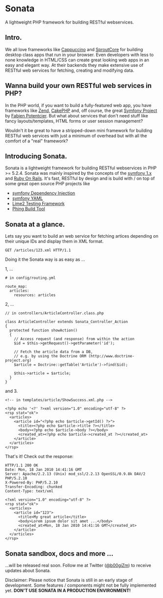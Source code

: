 # Sonata

A lightweight PHP framework for building RESTful webservices.

## Intro.

We all love frameworks like [Cappuccino](http://cappuccino.org) and [SproutCore](http://www.sproutcore.com) for building desktop class apps that run in your browser. Even developers with less to none knowledge in HTML/CSS can create great looking web apps in an easy and elegant way. At their backends they make extensive use of RESTful web services for fetching, creating and modifying data.

## Wanna build your own RESTful web services in PHP?

In the PHP world, if you want to build a fully-featured web app, you have frameworks like [Zend](http://framework.zend.com), [CakePHP](http://cakephp.org) and, off course, the great [Symfony Project](http://www.symfony-project.org) by [Fabien Potentcier](http://github.com/fabpot). But what about services that don't need stuff like fancy layouts/templates, HTML forms or user session management?

Wouldn't it be great to have a stripped-down mini framework for building RESTful web services with just a minimum of overhead but with all the comfort of a "real" framework?

## Introducing Sonata.

Sonata is a lightweight framework for building RESTful webservices in PHP >= 5.2.4. Sonata was mainly inspired by the concepts of the [symfony 1.x](http://www.symfony-project.org) and [Ruby On Rails](http://rubyonrails.org). It's fast, RESTful by design and is build with / on top of some great open source PHP projects like

* [symfony Dependency Injection](http://components.symfony-project.org/dependency-injection/)
* [symfony YAML](http://components.symfony-project.org/yaml/)
* [Lime2 Testing Framework](http://github.com/bschussek/lime)
* [Phing Build Tool](http://phing.info/trac/)



## Sonata at a glance.

Lets say you want to build an web service for fetching artices depending on their unique IDs and display them in XML format.

    GET /articles/123.xml HTTP/1.1

Doing it the Sonata way is as easy as ...

1, ...

    # in config/routing.yml
    
    route_map:
      articles:
        resources: articles
    

2, ...

    // in controllers/ArticleController.class.php
    
    class ArticleController extends Sonata_Controller_Action
    {
      protected function showAction()
      {
        // Access request (and response) from within the action
        $id = $this->getRequest()->getParameter('id');
        
        // Fetch the article data from a DB, 
        // e.g. by using the Doctrine ORM (http://www.doctrine-project.org)
        $article = Doctrine::getTable('Article')->find($id);
        
        $this->article = $article;
      }
    }
    

and 3.

    <!-- in templates/article/ShowSuccess.xml.php -->
    
    <?php echo '<?' ?>xml version="1.0" encoding="utf-8" ?>
    <rsp stat="ok">
      <articles>
        <article id="<?php echo $article->getId() ?>">
          <title><?php echo $article->title ?></title>
          <body><?php echo $article->body ?></body>
          <created_at><?php echo $article->created_at ?></created_at>
        </article>
      </articles>
    </rsp>
    
That's it! Check out the response:

    HTTP/1.1 200 OK
    Date: Mon, 18 Jan 2010 14:41:16 GMT
    Server: Apache/2.2.13 (Unix) mod_ssl/2.2.13 OpenSSL/0.9.8k DAV/2 PHP/5.2.10
    X-Powered-By: PHP/5.2.10
    Transfer-Encoding: chunked
    Content-Type: text/xml
     
    <?xml version="1.0" encoding="utf-8" ?>
    <rsp stat="ok">
      <articles>
        <article id="123">
          <title>My great article</title>
          <body>Lorem ipsum dolor sit amet ...</body>
          <created_at>Mon, 18 Jan 2010 14:41:16 GMT</created_at>
        </article>
      </articles>
    </rsp>
    

## Sonata sandbox, docs and more ...

...will be released real soon. Follow me at Twitter ([@b00giZm](http://www.twitter.com/b00giZm)) to receive updates about Sonata.

Disclaimer: Please notice that Sonata is still in an early stage of development. Some features / components might not be fully implemented yet. **DON'T USE SONATA IN A PRODUCTION ENVIRONMENT!**